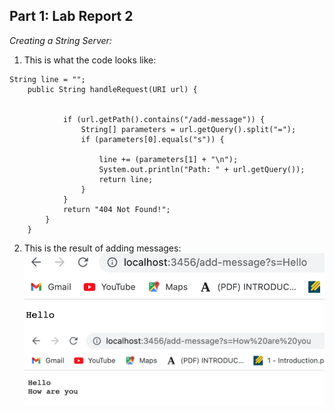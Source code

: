 ## Part 1: Lab Report 2
_Creating a String Server:_ 

1) This is what the code looks like: 
```   
String line = "";
    public String handleRequest(URI url) {


            if (url.getPath().contains("/add-message")) {
                String[] parameters = url.getQuery().split("=");
                if (parameters[0].equals("s")) {

                    line += (parameters[1] + "\n");
                    System.out.println("Path: " + url.getQuery());
                    return line;
                }
            }
            return "404 Not Found!";
        }
    }
 ```
 2) This is the result of adding messages: ![Image](outcome.png) ![Image](outcome2.png)

